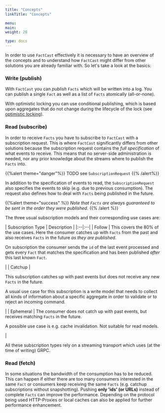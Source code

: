 ```yaml
---
title: "Concepts"
linkTitle: "Concepts"

menu:
main:
weight: 20

type: docs 
---
```



In order to use `FactCast` effectively it is necessary to have an overview of the concepts and to understand
how `FactCast` might differ from other solutions you are already familiar with. So let's take a look at the basics:

### Write (publish)

With `FactCast` you can *publish* `Facts` which will be written into a log. You can publish a single `Fact` as well as a
list of `Facts` atomically (all-or-none).

With optimistic locking you can use conditional publishing, which is based upon aggregates that do not change during the
lifecycle of the lock (see [optimistic locking](/usage/lowlevel/java/optimistic_locking)).

### Read (subscribe)

In order to receive `Facts` you have to subscribe to `FactCast` with a subscription request. This is where `FactCast`
significantly differs from other solutions because the subscription request contains the *full specification* of what
events to receive. This means that no server-side administration is needed, nor any prior knowledge about the streams
where to publish the `Facts` into.

{{%alert theme="danger"%}} TODO see `SubscriptionRequest` {{% /alert%}}

In addition to the specification of events to read, the `SubscriptionRequest` also specifies the events to skip (e.g.
due to previous consumption). The request also defines how to deal with `Facts` being published in the future.

{{%alert theme="success" %}} *Note that `Facts` are always guaranteed to be sent in the order they were published.* {{%
/alert %}}

The three usual subscription models and their corresponding use cases are:

| Subscription Type | Description | |:--|:--| | Follow | This covers the 80% of the use cases. Here the consumer catches
up with `Facts` from the past and also receives `Facts` in the future *as they are published*. <p>On subscription the
consumer sends the `id` of the last event processed and gets every `Fact` that matches the specification and has been
published *after* this last known `Fact`.</p>| | Catchup | <p>This subscription catches up with past events but does not
receive any new `Facts` in the future.</p> <p>A usual use case for this subscription is a write model that needs to
collect all kinds of information about a specific aggregate in order to validate or to reject an incoming command.</p>|
| Ephemeral | The consumer does not catch up with past events, but receives matching `Facts` in the future. <p>A
possible use case is e.g. cache invalidation. Not suitable for read models.</p> |

All these subscription types rely on a streaming transport which uses (at the time of writing) GRPC.

### Read (fetch)

In some situations the bandwidth of the consumption has to be reduced. This can happen if either there are too many
consumers interested in the same `Fact` or consumers keep receiving the same `Facts` (e.g. catchup subscriptions without
snapshotting). Pushing **only 'ids' (or URLs)** instead of complete `Facts` can improve the performance. Depending on
the protocol being used HTTP-Proxies or local caches can also be applied for further performance enhancement.
